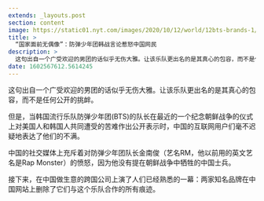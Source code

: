 ```yaml
--- 
extends: _layouts.post 
section: content 
image: https://static01.nyt.com/images/2020/10/12/world/12bts-brands-1/merlin_178392468_8c58c8b7-f05d-4c6b-8dcd-0ff62625653a-articleLarge.jpg 
title: > 
  “国家面前无偶像”：防弹少年团韩战言论惹怒中国网民 
description: > 
  这句出自一个广受欢迎的男团的话似乎无伤大雅。让该乐队更出名的是其真心的包容，而不是任何公开的挑衅。但是，当韩国流行乐队防弹少年团(BTS)的队长在最近的一个纪念朝鲜战争的仪式上对美国人和韩国人共同遭受的苦难作出公开表示时，中国的互联网用户们毫不迟疑地表达了他们的不满。中国的社交媒体上充斥着对防弹少年团队长金南俊（艺名RM，他以前用的英文艺名是Rap Monster）的愤怒，因为他没有提在朝鲜战争中牺牲的中国士兵。接下来，在中国做生意的跨国公司上演了人们已经熟悉的一幕：两家知名品牌在中国网站上删除了它们与这个乐队合作的所有痕迹。 
date: 1602567612.5614245 
--- 
```

这句出自一个广受欢迎的男团的话似乎无伤大雅。让该乐队更出名的是其真心的包容，而不是任何公开的挑衅。

但是，当韩国流行乐队防弹少年团(BTS)的队长在最近的一个纪念朝鲜战争的仪式上对美国人和韩国人共同遭受的苦难作出公开表示时，中国的互联网用户们毫不迟疑地表达了他们的不满。

中国的社交媒体上充斥着对防弹少年团队长金南俊（艺名RM，他以前用的英文艺名是Rap Monster）的愤怒，因为他没有提在朝鲜战争中牺牲的中国士兵。

接下来，在中国做生意的跨国公司上演了人们已经熟悉的一幕：两家知名品牌在中国网站上删除了它们与这个乐队合作的所有痕迹。

